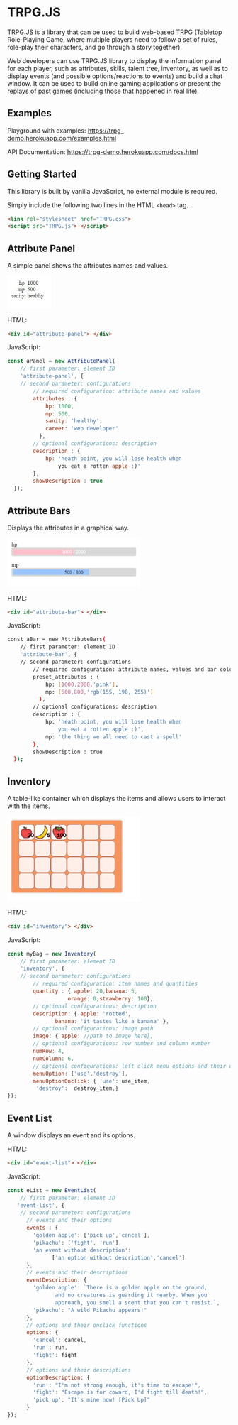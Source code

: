 # TRPG.JS


TRPG.JS is a library that can be used to build web-based TRPG (Tabletop Role-Playing Game, where multiple players need to follow a set of rules, role-play their characters, and go through a story together). 

Web developers can use TRPG.JS library to display the information panel for each player, such as attributes, skills, talent tree, inventory, as well as to display events (and possible options/reactions to events) and build a chat window. It can be used to build online gaming applications or present the replays of past games (including those that happened in real life). 


## Examples

Playground with examples: https://trpg-demo.herokuapp.com/examples.html

API Documentation: https://trpg-demo.herokuapp.com/docs.html

## Getting Started
This library is built by vanilla JavaScript, no external module is required.

Simply include the following two lines in the HTML `<head>` tag.
```html
<link rel="stylesheet" href="TRPG.css">
<script src="TRPG.js"> </script>
```

## Attribute Panel
A simple panel shows the attributes names and values.

<img src="/readme/panel.jpg" width="100px">

HTML: 
```html
<div id="attribute-panel"> </div>
```

JavaScript: 
```js
const aPanel = new AttributePanel(
    // first parameter: element ID
    'attribute-panel', {
    // second parameter: configurations
        // required configuration: attribute names and values
        attributes : {
            hp: 1000,
            mp: 500,
            sanity: 'healthy',
            career: 'web developer'
          },
        // optional configurations: description
        description : {
            hp: 'heath point, you will lose health when 
                you eat a rotten apple :)'
        },
        showDescription : true
  });
```

## Attribute Bars
Displays the attributes in a graphical way.

<img src="/readme/bar.jpg" width="300px">

HTML: 
```html
<div id="attribute-bar"> </div>
```

JavaScript: 
```sh
const aBar = new AttributeBars(
    // first parameter: element ID
    'attribute-bar', {
    // second parameter: configurations
        // required configuration: attribute names, values and bar colors
        preset_attributes : {  
            hp: [1000,2000,'pink'],
            mp: [500,800,'rgb(155, 198, 255)']
          },
        // optional configurations: description
        description : {
            hp: 'heath point, you will lose health when 
                you eat a rotten apple :)',
            mp: 'the thing we all need to cast a spell'
        },
        showDescription : true
  });
```

## Inventory
A table-like container which displays the items and allows users to interact with the items.

<img src="/readme/inventory.jpg" width="300px">

HTML: 
```html
<div id="inventory"> </div>
```

JavaScript: 
```js
const myBag = new Inventory(
    // first parameter: element ID
    'inventory', {
    // second parameter: configurations
        // required configuration: item names and quantities
        quantity : { apple: 20,banana: 5,
                   orange: 0,strawberry: 100},
        // optional configurations: description
        description: { apple: 'rotted',
               banana: 'it tastes like a banana' }, 
        // optional configurations: image path
        image: { apple: //path to image here},
        // optional configurations: row number and column number
        numRow: 4,
        numColumn: 6,
        // optional configurations: left click menu options and their onclick event functions
        menuOption: ['use','destroy'],
        menuOptionOnclick: { 'use': use_item,
         'destroy':  destroy_item,}  
});
```


## Event List
A window displays an event and its options.

HTML: 
```html
<div id="event-list"> </div>
```
JavaScript: 
```js
const eList = new EventList(
    // first parameter: element ID
   'event-list', {
    // second parameter: configurations
      // events and their options
      events : {  
        'golden apple': ['pick up','cancel'],
        'pikachu': ['fight', 'run'],
        'an event without description':
              ['an option without description','cancel']
      },
      // events and their descriptions
      eventDescription: {
        'golden apple': `There is a golden apple on the ground,
               and no creatures is guarding it nearby. When you 
               approach, you smell a scent that you can't resist.`,
        'pikachu': "A wild Pikachu appears!"
      },
      // options and their onclick functions
      options: {
        'cancel': cancel,
        'run': run,
        'fight': fight
      },
      // options and their descriptions
      optionDescription: {
        'run': "I'm not strong enough, it's time to escape!",
        'fight': "Escape is for coward, I'd fight till death!",
        'pick up': "It's mine now! [Pick Up]"
      }
});
```

